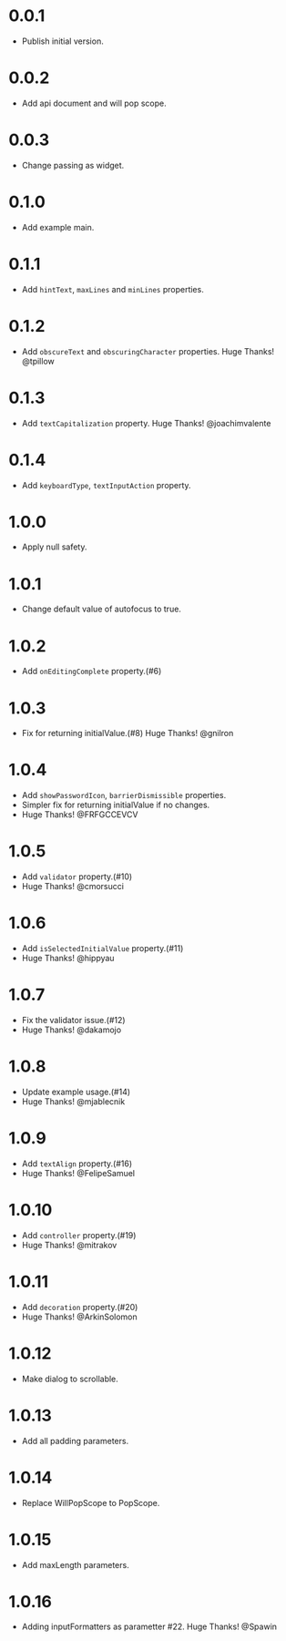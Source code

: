 # 0.0.1

  * Publish initial version.

# 0.0.2

  * Add api document and will pop scope.

# 0.0.3

  * Change passing as widget.

# 0.1.0

  * Add example main.

# 0.1.1

  * Add `hintText`, `maxLines` and `minLines` properties.

# 0.1.2

  * Add `obscureText` and `obscuringCharacter` properties. Huge Thanks! @tpillow

# 0.1.3

  * Add `textCapitalization` property. Huge Thanks! @joachimvalente

# 0.1.4

  * Add `keyboardType`, `textInputAction` property.

# 1.0.0

  * Apply null safety.

# 1.0.1

  * Change default value of autofocus to true.

# 1.0.2

  * Add `onEditingComplete` property.(#6)

# 1.0.3

  * Fix for returning initialValue.(#8) Huge Thanks! @gnilron

# 1.0.4

  * Add `showPasswordIcon`, `barrierDismissible` properties.
  * Simpler fix for returning initialValue if no changes.
  * Huge Thanks! @FRFGCCEVCV

# 1.0.5

  * Add `validator` property.(#10)
  * Huge Thanks! @cmorsucci

# 1.0.6

  * Add `isSelectedInitialValue` property.(#11)
  * Huge Thanks! @hippyau

# 1.0.7

  * Fix the validator issue.(#12)
  * Huge Thanks! @dakamojo

# 1.0.8

  * Update example usage.(#14)
  * Huge Thanks! @mjablecnik

# 1.0.9

  * Add `textAlign` property.(#16)
  * Huge Thanks! @FelipeSamuel

# 1.0.10

  * Add `controller` property.(#19)
  * Huge Thanks! @mitrakov

# 1.0.11

  * Add `decoration` property.(#20)
  * Huge Thanks! @ArkinSolomon

# 1.0.12

  * Make dialog to scrollable.

# 1.0.13

  * Add all padding parameters.

# 1.0.14

  * Replace WillPopScope to PopScope.

# 1.0.15

  * Add maxLength parameters.

# 1.0.16

  * Adding inputFormatters as parametter #22. Huge Thanks! @Spawin
